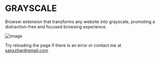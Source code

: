 # GRAYSCALE
Browser extension that transforms any website into grayscale, promoting a distraction-free and focused browsing experience.

![image](https://github.com/sanxzhar/grayscale/assets/58833843/e4b55e6e-719b-4500-86f9-da33f72eaf91)

Try reloading the page if there is an error or contact me at sanxzhar@gmail.com
